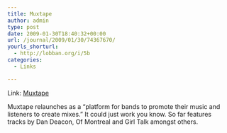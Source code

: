 ```yaml
---
title: Muxtape
author: admin
type: post
date: 2009-01-30T18:40:32+00:00
url: /journal/2009/01/30/74367670/
yourls_shorturl:
  - http://lobban.org/i/5b
categories:
  - Links

---
```

Link: [Muxtape][1]

Muxtape relaunches as a &#8220;platform for bands to promote their music and listeners to create mixes.&#8221; It could just work you know. So far features tracks by Dan Deacon, Of Montreal and Girl Talk amongst others.

 [1]: http://muxtape.com/